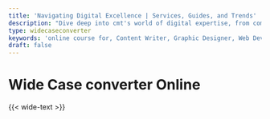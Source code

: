 ```yaml
---
title: 'Navigating Digital Excellence | Services, Guides, and Trends'
description: "Dive deep into cmt's world of digital expertise, from comprehensive career guides and innovative services to the latest trends. Unlock success in the digital landscape with us"
type: widecaseconverter
keywords: 'online course for, Content Writer, Graphic Designer, Web Developer, Software Engineer, Frontend Developer graphic designer, UI designer, digital marketing'
draft: false
---
```


# Wide Case converter Online

{{< wide-text >}}